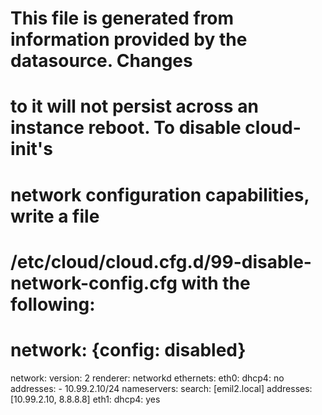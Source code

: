 # This file is generated from information provided by the datasource.  Changes
# to it will not persist across an instance reboot.  To disable cloud-init's
# network configuration capabilities, write a file
# /etc/cloud/cloud.cfg.d/99-disable-network-config.cfg with the following:
# network: {config: disabled}
network:
    version: 2
    renderer: networkd
    ethernets:
        eth0:
            dhcp4: no
            addresses:
              - 10.99.2.10/24
            nameservers:
              search: [emil2.local]
              addresses: [10.99.2.10, 8.8.8.8]
        eth1:
          dhcp4: yes
